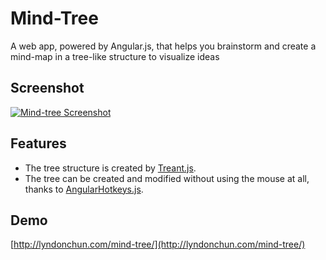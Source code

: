 # Mind-Tree
A web app, powered by Angular.js, that helps you brainstorm and create a mind-map in a tree-like structure to visualize ideas

## Screenshot
[![Mind-tree Screenshot](https://raw.github.com/oosniss/mind-tree/master/assets/img/screenshot.png)](http://lyndonchun.com/mind-tree/)

## Features
* The tree structure is created by [Treant.js](http://fperucic.github.io/treant-js/).
* The tree can be created and modified without using the mouse at all, thanks to [AngularHotkeys.js](http://chieffancypants.github.io/angular-hotkeys/).

## Demo
[http://lyndonchun.com/mind-tree/](http://lyndonchun.com/mind-tree/)